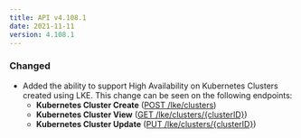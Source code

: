 ```yaml
---
title: API v4.108.1
date: 2021-11-11
version: 4.108.1
---
```


### Changed

- Added the ability to support High Availability on Kubernetes Clusters created using LKE. This change can be seen on the following endpoints:
    - **Kubernetes Cluster Create** ([POST /lke/clusters](/docs/api/linode-kubernetes-engine-lke/kubernetes-cluster-create/))
    - **Kubernetes Cluster View** ([GET /lke/clusters/{clusterID}](/docs/api/linode-kubernetes-engine-lke/kubernetes-cluster-view/))
    - **Kubernetes Cluster Update** ([PUT /lke/clusters/{clusterID}](/docs/api/linode-kubernetes-engine-lke/kubernetes-cluster-update/))